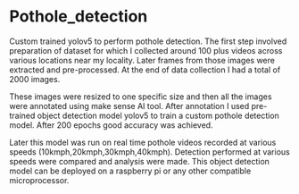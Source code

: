 # Pothole_detection
Custom trained yolov5 to perform pothole detection.
The first step involved preparation of dataset for which I collected around 100 plus videos across various locations near my locality. 
Later frames from those images were extracted and pre-processed. At the end of data collection I had a total of 2000 images. 

These images were resized to one specific size and then all the images were annotated using make sense AI tool. After annotation I used pre-trained object detection model yolov5 to train a custom pothole detection model. After 200 epochs good accuracy was achieved.

Later this model was run on real time pothole videos recorded at various speeds (10kmph,20kmph,30kmph,40kmph). Detection performed at various speeds were compared and analysis were made. This object detection model can be deployed on a raspberry pi or any other compatible microprocessor.
